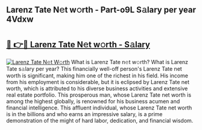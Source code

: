 ## Larenz Tate N𝚎t w𝚘rth - Part-o9L S𝚊lary per year 4Vdxw

# <h2><a href="http://gc18a1.nevu.top/?p=Larenz+Tate">🔗 👉🔴 Larenz Tate N𝚎t w𝚘rth - S𝚊lary</a></h2>

[![Larenz Tate N𝚎t W𝚘rth](https://i.imgur.com/Oavwk0R.jpeg)](http://gc18a1.nevu.top/?p=Larenz+Tate)
What is Larenz Tate n𝚎t w𝚘rth? What is Larenz Tate s𝚊lary per year?
This financially well-off person's Larenz Tate net worth is significant, making him one of the richest in his field. His income from his employment is considerable, but it is eclipsed by Larenz Tate net worth, which is attributed to his diverse business activities and extensive real estate portfolio. This prosperous man, whose Larenz Tate net worth is among the highest globally, is renowned for his business acumen and financial intelligence. This affluent individual, whose Larenz Tate net worth is in the billions and who earns an impressive salary, is a prime demonstration of the might of hard labor, dedication, and financial wisdom.
